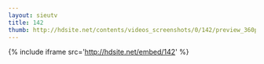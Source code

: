 ```yaml
---
layout: sieutv
title: 142
thumb: http://hdsite.net/contents/videos_screenshots/0/142/preview_360p.mp4.jpg
---
```

{% include iframe src='http://hdsite.net/embed/142' %}
 
